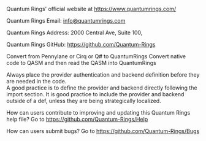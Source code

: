 Quantum Rings' official website at https://www.quantumrings.com/

Quantum Rings Email: info@quantumrings.com

Quantum Rings Address:
2000 Central Ave,
Suite 100,

Quantum Rings GitHub: https://github.com/Quantum-Rings

Convert from Pennylane or Cirq or Q# to QuantumRings
Convert native code to QASM and then read the QASM into QuantumRings

Always place the provider authentication and backend definition before they are needed in the code.  
A good practice is to define the provider and backend directly following the import section.
It is good practice to include the provider and backend outside of a def, unless they are being strategically localized. 

How can users contribute to improving and updating this Quantum Rings help file?
Go to https://github.com/Quantum-Rings/Help

How can users submit bugs?
Go to https://github.com/Quantum-Rings/Bugs